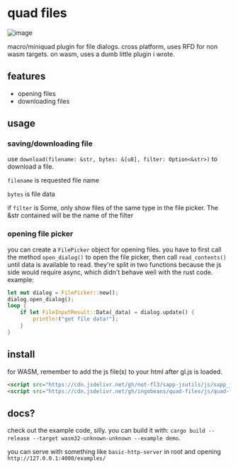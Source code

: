 # quad files

![image](https://github.com/user-attachments/assets/419f40dc-68e8-4372-87a0-9d47461fd0a2)

macro/miniquad plugin for file dialogs. cross platform, uses RFD for non wasm targets. on wasm, uses a dumb little plugin i wrote.

## features

- opening files
- downloading files

## usage

### saving/downloading file

use `download(filename: &str, bytes: &[u8], filter: Option<&str>)` to download a file.

`filename` is requested file name

`bytes` is file data

if `filter` is Some, only show files of the same type in the file picker. The &str contained will be the name of the filter

### opening file picker

you can create a `FilePicker` object for opening files. you have to first call the method `open_dialog()` to open the file picker, then call `read_contents()` until data is available to read.
they're split in two functions because the js side would require async, which didn't behave well with the rust code.
example:

```rust
let mut dialog = FilePicker::new();
dialog.open_dialog();
loop {
    if let FileInputResult::Data(_data) = dialog.update() {
        println!("got file data!");
    }
}
```

## install

for WASM, remember to add the js file(s) to your html after gl.js is loaded.

```html
<script src="https://cdn.jsdelivr.net/gh/not-fl3/sapp-jsutils/js/sapp_jsutils.js"></script>
<script src="https://cdn.jsdelivr.net/gh/ingobeans/quad-files/js/quad-files.js"></script>
```

## docs?

check out the example code, silly. you can build it with: `cargo build --release --target wasm32-unknown-unknown --example demo`.

you can serve with something like `basic-http-server` in root and opening `http://127.0.0.1:4000/examples/`
